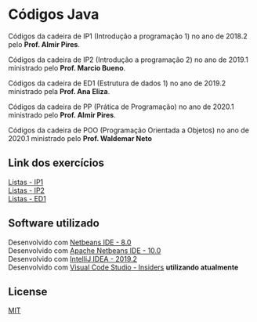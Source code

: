 # Códigos Java

Códigos da cadeira de IP1 (Introdução a programação 1) no ano de 2018.2 pelo **Prof. Almir Pires**.

Códigos da cadeira de IP2 (Introdução a programação 2) no ano de 2019.1 ministrado pelo **Prof. Marcio Bueno**.

Códigos da cadeira de ED1 (Estrutura de dados 1) no ano de 2019.2 ministrado pela **Prof. Ana Eliza**.

Códigos da cadeira de PP (Prática de Programação) no ano de 2020.1 ministrado pelo **Prof. Almir Pires**.

Códigos da cadeira de POO (Programação Orientada a Objetos) no ano de 2020.1 ministrado pelo **Prof. Waldemar Neto**

## Link dos exercícios

[Listas - IP1](https://github.com/luisfelipe3d/base-cod-java/tree/master/c3.unicap.br.almir.ip1/src)  
[Listas - IP2](https://github.com/luisfelipe3d/base-cod-java/tree/master/c3.unicap.br.marcio.ip2/src)  
[Listas - ED1](https://github.com/luisfelipe3d/base-cod-java/tree/master/c3.unicap.br.ana.ed1/src)

## Software utilizado

Desenvolvido com [Netbeans IDE - 8.0](https://netbeans.org/downloads/8.0.2/)  
Desenvolvido com [Apache Netbeans IDE - 10.0](https://netbeans.apache.org/download/nb100/nb100.html)  
Desenvolvido com [IntelliJ IDEA - 2019.2](https://www.jetbrains.com/idea/download/index.html)  
Desenvolvido com [Visual Code Studio - Insiders](https://code.visualstudio.com/insiders/) **utilizando atualmente**

## License
[MIT](https://github.com/luisfelipe3d/base-cod-java/blob/master/LICENSE)


